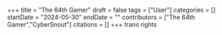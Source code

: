 +++
title = "The 64th Gamer"
draft = false
tags = ["User"]
categories = []
startDate = "2024-05-30"
endDate = ""
contributors = ["The 64th Gamer","CyberSnout"]
citations = []
+++
trans rights
